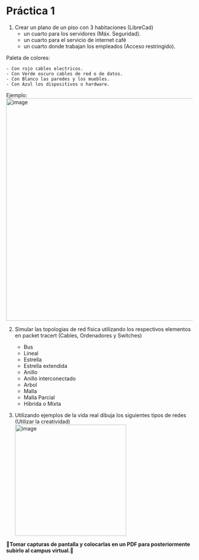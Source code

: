 # Práctica 1

1. Crear un plano de un piso con 3 habitaciones (LibreCad)
	+ un cuarto para los servidores (Máx. Seguridad).
	+ un cuarto para el servicio de internet café 
	+ un cuarto donde trabajan los empleados (Acceso restringido).

Paleta de colores: 

	- Con rojo cables electricos.
 	- Con Verde oscuro cables de red o de datos.
	- Con Blanco las paredes y los muebles.
	- Con Azul los dispositivos o hardware.

Ejemplo:  
<img width="600" alt="image" src="https://github.com/calles/GII_Redes/assets/22343642/c1760efc-d20d-4b80-b3e8-40f01c68f8b7">

 
2. Simular las topologias de red física utilizando los respectivos elementos en packet tracert (Cables, Ordenadores y Switches)
	+ Bus
	+ Líneal
	+ Estrella
	+ Estrella extendida
	+ Anillo
	+ Anillo interconectado
	+ Arbol
	+ Malla
	+ Malla Parcial
	+ Hibrida o Mixta

3. Utilizando ejemplos de la vida real dibuja los siguientes tipos de redes (Utilizar la creatividad) <br/> <img width="300" alt="image" src="https://github.com/calles/GII_Redes/assets/22343642/8d08e52f-9c31-4288-b6ec-1eeb10af48b9">

**🔴Tomar capturas de pantalla y colocarlas en un PDF para posteriormente subirlo al campus virtual.🔴**
